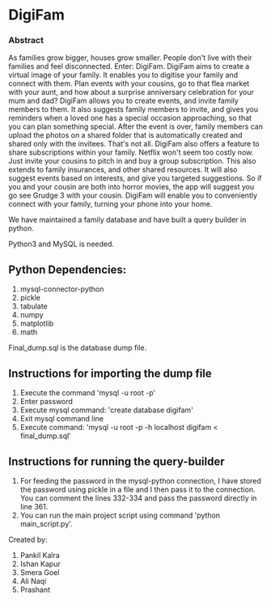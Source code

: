 # DigiFam
### Abstract
As families grow bigger, houses grow smaller. People don't live with their families and feel disconnected. Enter: DigiFam. DigiFam aims to create a virtual image of your family. It enables you to digitise your family and connect with them. Plan events with your cousins, go to that flea market with your aunt, and how about a surprise anniversary celebration for your mum and dad? DigiFam allows you to create events, and invite family members to them. It also suggests family members to invite, and gives you reminders when a loved one has a special occasion approaching, so that you can plan something special. After the event is over, family members can upload the photos on a shared folder that is automatically created and shared only with the invitees. That's not all. DigiFam also offers a feature to share subscriptions within your family.  Netflix won't seem too costly now. Just invite your cousins to pitch in and buy a group subscription. This also extends to family insurances, and other shared resources. It will also suggest events based on interests, and give you targeted suggestions. So if you and your cousin are both into horror movies, the app will suggest you go see Grudge 3 with your cousin. DigiFam will enable you to conveniently connect with your family, turning your phone into your home.

We have maintained a family database and have built a query builder in python.

Python3 and MySQL is needed.

## Python Dependencies:
1) mysql-connector-python
2) pickle
3) tabulate
4) numpy
5) matplotlib
6) math

Final_dump.sql is the database dump file.

## Instructions for importing the dump file
1) Execute the command 'mysql -u root -p'
2) Enter password
3) Execute mysql command: 'create database digifam'
4) Exit mysql command line
5) Execute command: 'mysql -u root -p -h localhost digifam < final_dump.sql'

## Instructions for running the query-builder
1) For feeding the password in the mysql-python connection, I have stored the password using pickle in a file and I then pass it to the connection. You can comment the lines 332-334 and pass the password directly in line 361.
2) You can run the main project script using command 'python main_script.py'.

Created by:
1) Pankil Kalra
2) Ishan Kapur
3) Smera Goel
4) Ali Naqi
5) Prashant
